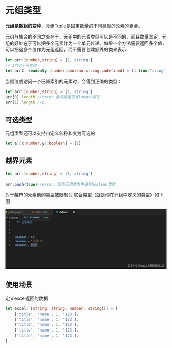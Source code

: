 # 元组类型

**元组是数组的变种**，元组Tuple是固定数量的不同类型的元素的组合。

元组与集合的不同之处在于，元组中的元素类型可以是不同的，而且数量固定。元组的好处在于可以把多个元素作为一个单元传递。如果一个方法需要返回多个值，可以把这多个值作为元组返回，而不需要创建额外的类来表示.

```ts
let arr:[number,string] = [1,'string']
// arr2不可修改
let arr2: readonly [number,boolean,string,undefined] = [1,true,'sring',undefined]
```

当赋值或访问一个已知索引的元素时，会得到正确的类型：

```ts
let arr:[number,string] = [1,'string']
arr[0].length //error 数字类型没有length属性
arr[1].length //6
```

## 可选类型

元组类型还可以支持自定义名称和变为可选的

```ts
let a:[x:number,y?:boolean] = [1]
```

## 越界元素

```ts
let arr:[number,string] = [1,'string']
 
arr.push(true)//error，因为元组类型中没有boolean类型
```

对于越界的元素他的类型被限制为 联合类型（就是你在元组中定义的类型）如下图

![img](./assets/watermark,type_d3F5LXplbmhlaQ,shadow_50,text_Q1NETiBAcXExMTk1NTY2MzEz,size_20,color_FFFFFF,t_70,g_se,x_16.png)

## 使用场景

定义excel返回的数据

```ts
let excel: [string, string, number, string][] = [
    ['title', 'name', 1, '123'],
    ['title', 'name', 1, '123'],
    ['title', 'name', 1, '123'],
    ['title', 'name', 1, '123'],
    ['title', 'name', 1, '123'],
]
```

